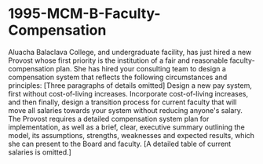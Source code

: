 # 1995-MCM-B-Faculty-Compensation

Aluacha Balaclava College, and undergraduate facility, has just hired a new Provost whose first priority is the institution of a fair and reasonable faculty-compensation plan. She has hired your consulting team to design a compensation system that reflects the following circumstances and principles: [Three paragraphs of details omitted] Design a new pay system, first without cost-of-living increases. Incorporate cost-of-living increases, and then finally, design a transition process for current faculty that will move all salaries towards your system without reducing anyone's salary. The Provost requires a detailed compensation system plan for implementation, as well as a brief, clear, executive summary outlining the model, its assumptions, strengths, weaknesses and expected results, which she can present to the Board and faculty. [A detailed table of current salaries is omitted.] 

